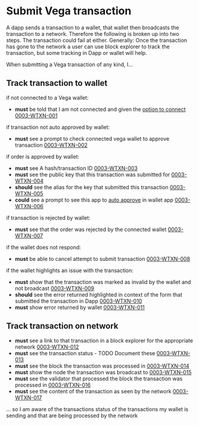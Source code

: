 # Submit Vega transaction

A dapp sends a transaction to a wallet, that wallet then broadcasts the transaction to a network.  Therefore the following is broken up into two steps. The transaction could fail at either. Generally: Once the transaction has gone to the network a user can use block explorer to track the transaction, but some tracking in Dapp or wallet will help.

When submitting a Vega transaction of any kind, I...

## Track transaction to wallet

if not connected to a Vega wallet:

- **must** be told that I am not connected and given the [option to connect](0012-WCON-connect_vega_wallet.md) <a name="0003-WTXN-001" href="#0003-WTXN-001">0003-WTXN-001</a>

if transaction not auto approved by wallet:

- **must** see a prompt to check connected vega wallet to approve transaction <a name="0003-WTXN-002" href="#0003-WTXN-002">0003-WTXN-002</a>

if order is approved by wallet:

- **must** see A hash/transaction ID <a name="0003-WTXN-003" href="#0003-WTXN-003">0003-WTXN-003</a>
- **must** see the public key that this transaction was submitted for <a name="0003-WTXN-004" href="#0003-WTXN-004">0003-WTXN-004</a>
- **should** see the alias for the key that submitted this transaction <a name="0003-WTXN-005" href="#0003-WTXN-005">0003-WTXN-005</a>
- **could** see a prompt to see this app to [auto approve](0001-WALL-wallet.md#approving-transactions) in wallet app <a name="0003-WTXN-006" href="#0003-WTXN-006">0003-WTXN-006</a>

if transaction is rejected by wallet:

- **must** see that the order was rejected by the connected wallet <a name="0003-WTXN-007" href="#0003-WTXN-007">0003-WTXN-007</a>

if the wallet does not respond:

- **must** be able to cancel attempt to submit transaction <a name="0003-WTXN-008" href="#0003-WTXN-008">0003-WTXN-008</a>

if the wallet highlights an issue with the transaction:

- **must** show that the transaction was marked as invalid by the wallet and not broadcast <a name="0003-WTXN-009" href="#0003-WTXN-009">0003-WTXN-009</a>
- **should** see the error returned highlighted in context of the form that submitted the transaction in Dapp <a name="0003-WTXN-010" href="#0003-WTXN-010">0003-WTXN-010</a>
- **must** show error returned by wallet <a name="0003-WTXN-011" href="#0003-WTXN-011">0003-WTXN-011</a>

## Track transaction on network 

- **must** see a link to that transaction in a block explorer for the appropriate network <a name="0003-WTXN-012" href="#0003-WTXN-012">0003-WTXN-012</a>
- **must** see the transaction status - TODO Document these <a name="0003-WTXN-013" href="#0003-WTXN-013">0003-WTXN-013</a>
- **must** see the block the transaction was processed in <a name="0003-WTXN-014" href="#0003-WTXN-014">0003-WTXN-014</a>
- **must** show the node the transaction was broadcast to <a name="0003-WTXN-015" href="#0003-WTXN-015">0003-WTXN-015</a>
- **must** see the validator that processed the block the transaction was processed in <a name="0003-WTXN-016" href="#0003-WTXN-016">0003-WTXN-016</a>
- **must** see the content of the transaction as seen by the network <a name="0003-WTXN-017" href="#0003-WTXN-017">0003-WTXN-017</a>

... so I am aware of the transactions status of the transactions my wallet is sending and that are being processed by the network